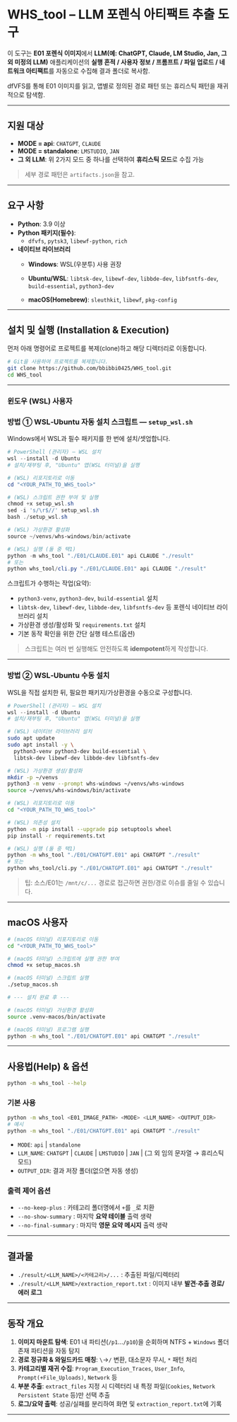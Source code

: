 # WHS_tool – LLM 포렌식 아티팩트 추출 도구

이 도구는 **E01 포렌식 이미지**에서 **LLM(예: ChatGPT, Claude, LM Studio, Jan, 그 외 미정의 LLM)** 애플리케이션의 **실행 흔적 / 사용자 정보 / 프롬프트 / 파일 업로드 / 네트워크 아티팩트**를 자동으로 수집해 결과 폴더로 복사함.

dfVFS를 통해 E01 이미지를 읽고, 앱별로 정의된 경로 패턴 또는 휴리스틱 패턴을 재귀적으로 탐색함.


---

## 지원 대상

- **MODE = api**: `CHATGPT`, `CLAUDE`
- **MODE = standalone**: `LMSTUDIO`, `JAN`
- **그 외 LLM**: 위 2가지 모드 중 하나를 선택하여 **휴리스틱 모드**로 수집 가능

> 세부 경로 패턴은 `artifacts.json`을 참고.

---

## 요구 사항

- **Python**: 3.9 이상
- **Python 패키지(필수)**:
  - `dfvfs`, `pytsk3`, `libewf-python`, `rich`
- **네이티브 라이브러리**
  - **Windows**: WSL(우분투) 사용 권장
  - **Ubuntu/WSL**: `libtsk-dev`, `libewf-dev`, `libbde-dev`, `libfsntfs-dev`, `build-essential`, `python3-dev`
 
  - **macOS(Homebrew)**: `sleuthkit`, `libewf`, `pkg-config`

---

## 설치 및 실행 (Installation & Execution)

먼저 아래 명령어로 프로젝트를 복제(clone)하고 해당 디렉터리로 이동합니다.

```bash
# Git을 사용하여 프로젝트를 복제합니다.
git clone https://github.com/bbibbi0425/WHS_tool.git
cd WHS_tool
```
---

### **윈도우 (WSL) 사용자**

### 방법 ① WSL‑Ubuntu **자동 설치 스크립트** — `setup_wsl.sh`
Windows에서 WSL과 필수 패키지를 한 번에 설치/셋업합니다.

```powershell
# PowerShell (관리자) — WSL 설치
wsl --install -d Ubuntu
# 설치/재부팅 후, "Ubuntu" 앱(WSL 터미널)을 실행

# (WSL) 리포지토리로 이동
cd "<YOUR_PATH_TO_WHS_tool>"

# (WSL) 스크립트 권한 부여 및 실행
chmod +x setup_wsl.sh
sed -i 's/\r$//' setup_wsl.sh
bash ./setup_wsl.sh

# (WSL) 가상환경 활성화
source ~/venvs/whs-windows/bin/activate

# (WSL) 실행 (둘 중 택1)
python -m whs_tool "./E01/CLAUDE.E01" api CLAUDE "./result"
# 또는
python whs_tool/cli.py "./E01/CLAUDE.E01" api CLAUDE "./result"
```

스크립트가 수행하는 작업(요약):
- `python3-venv`, `python3-dev`, `build-essential` 설치
- `libtsk-dev`, `libewf-dev`, `libbde-dev`, `libfsntfs-dev` 등 포렌식 네이티브 라이브러리 설치
- 가상환경 생성/활성화 및 `requirements.txt` 설치
- 기본 동작 확인을 위한 간단 실행 테스트(옵션)

> 스크립트는 여러 번 실행해도 안전하도록 **idempotent**하게 작성합니다.

---

### 방법 ② WSL‑Ubuntu **수동 설치**
WSL을 직접 설치한 뒤, 필요한 패키지/가상환경을 수동으로 구성합니다.

```powershell
# PowerShell (관리자) — WSL 설치
wsl --install -d Ubuntu
# 설치/재부팅 후, "Ubuntu" 앱(WSL 터미널)을 실행
```

```bash
# (WSL) 네이티브 라이브러리 설치
sudo apt update
sudo apt install -y \
  python3-venv python3-dev build-essential \
  libtsk-dev libewf-dev libbde-dev libfsntfs-dev

# (WSL) 가상환경 생성/활성화
mkdir -p ~/venvs
python3 -m venv --prompt whs-windows ~/venvs/whs-windows
source ~/venvs/whs-windows/bin/activate

# (WSL) 리포지토리로 이동
cd "<YOUR_PATH_TO_WHS_tool>"

# (WSL) 의존성 설치
python -m pip install --upgrade pip setuptools wheel
pip install -r requirements.txt

# (WSL) 실행 (둘 중 택1)
python -m whs_tool "./E01/CHATGPT.E01" api CHATGPT "./result"
# 또는
python whs_tool/cli.py "./E01/CHATGPT.E01" api CHATGPT "./result"
```

> 팁: 소스/E01는 `/mnt/c/...` 경로로 접근하면 권한/경로 이슈를 줄일 수 있습니다.

---

## macOS 사용자

```bash
# (macOS 터미널) 리포지토리로 이동
cd "<YOUR_PATH_TO_WHS_tool>"

# (macOS 터미널) 스크립트에 실행 권한 부여
chmod +x setup_macos.sh

# (macOS 터미널) 스크립트 실행
./setup_macos.sh

# --- 설치 완료 후 ---

# (macOS 터미널) 가상환경 활성화
source .venv-macos/bin/activate

# (macOS 터미널) 프로그램 실행
python -m whs_tool "./E01/CHATGPT.E01" api CHATGPT "./result"
```

---


## 사용법(Help) & 옵션

```bash
python -m whs_tool --help
```

### 기본 사용
```bash
python -m whs_tool <E01_IMAGE_PATH> <MODE> <LLM_NAME> <OUTPUT_DIR>
# 예시
python -m whs_tool "./E01/CHATGPT.E01" api CHATGPT "./result"
```

- `MODE`: `api` | `standalone`
- `LLM_NAME`: `CHATGPT` | `CLAUDE` | `LMSTUDIO` | `JAN` | (그 외 임의 문자열 → 휴리스틱 모드)
- `OUTPUT_DIR`: 결과 저장 폴더(없으면 자동 생성)

### 출력 제어 옵션
- `--no-keep-plus` : 카테고리 폴더명에서 `+`를 `_`로 치환
- `--no-show-summary` : 마지막 **요약 테이블** 출력 생략
- `--no-final-summary` : 마지막 **영문 요약 메시지** 출력 생략

---

## 결과물

- `./result/<LLM_NAME>/<카테고리>/...` : 추출된 파일/디렉터리
- `./result/<LLM_NAME>/extraction_report.txt` : 이미지 내부 **발견·추출 경로/에러 로그**

---

## 동작 개요

1) **이미지 마운트 탐색**: E01 내 파티션(`/p1`…`/p10`)을 순회하며 NTFS + `Windows` 폴더 존재 파티션을 자동 탐지  
2) **경로 정규화 & 와일드카드 매칭**: `\`→`/` 변환, 대소문자 무시, `*` 패턴 처리  
3) **카테고리별 재귀 수집**: `Program_Execution_Traces`, `User_Info`, `Prompt(+File_Uploads)`, `Network` 등  
4) **부분 추출**: `extract_files` 지정 시 디렉터리 내 특정 파일(`Cookies`, `Network Persistent State` 등)만 선택 추출  
5) **로그/요약 출력**: 성공/실패를 분리하여 화면 및 `extraction_report.txt`에 기록


---
